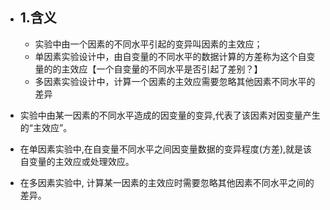- ## 1.含义
	- 实验中由一个因素的不同水平引起的变异叫因素的主效应；
	- 单因素实验设计中，由自变量的不同水平的数据计算的方差称为这个自变量的的主效应【一个自变量的不同水平是否引起了差别？】
	- 多因素实验设计中，计算一个因素的主效应需要忽略其他因素不同水平的差异


- 实验中由某一因素的不同水平造成的因变量的变异,代表了该因素对因变量产生的“主效应”。
- 在单因素实验中,在自变量不同水平之间因变量数据的变异程度(方差),就是该自变量的主效应或处理效应。
- 在多因素实验中, 计算某一因素的主效应时需要忽略其他因素不同水平之间的差异。